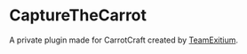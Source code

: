 CaptureTheCarrot
================

A private plugin made for CarrotCraft created by [TeamExitium](http://dev.bukkit.org/profiles/TeamExitium/).
